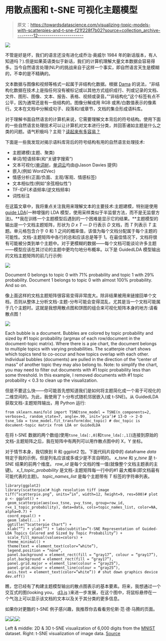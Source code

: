 # 用散点图和 t-SNE 可视化主题模型

> 原文：<https://towardsdatascience.com/visualizing-topic-models-with-scatterpies-and-t-sne-f21f228f7b02?source=collection_archive---------12----------------------->

![](img/ee8d49eb7836d62e58e1ed1508d8f304.png)

不管是好是坏，我们的语言还没有进化成乔治·奥威尔 1984 年的新话版本，有人知道吗？).但是如果英语类似于新话，我们的计算机理解大量文本数据会容易得多。当今自然语言处理(NLP)的挑战来自于这样一个事实，即自然语言天生是模糊的，不幸的是不精确的。

文本数据与图像和视频等格式一起属于非结构化数据。根据 [Dama](https://books.google.com/books?id=0-9lDwAAQBAJ&pg=PA241&lpg=PA241&dq=dama+international+unstructured+data+Any+document,+file,+graphic,+image,+text,+report,+form,+video,+or+sound+recording+that+has+not+been+tagged+or+otherwise+structured+into+rows+and+columns+or+records&source=bl&ots=tjVlGGZcl0&sig=ACfU3U1lQ4_8ZX6lLzG_YkHhI2KkIkI3vw&hl=en&sa=X&ved=2ahUKEwiSraarm_zkAhVQqZ4KHfP1CHYQ6AEwAHoECAkQAQ#v=onepage&q=dama%20international%20unstructured%20data%20Any%20document%2C%20file%2C%20graphic%2C%20image%2C%20text%2C%20report%2C%20form%2C%20video%2C%20or%20sound%20recording%20that%20has%20not%20been%20tagged%20or%20otherwise%20structured%20into%20rows%20and%20columns%20or%20records&f=false) 的说法，“非结构化数据在技术上是指任何没有被标记或以其他方式组织成行、列或记录的文档、文件、图形、图像、文本、报告、表格、视频或录音。”“非结构化”这个标签有点不公平，因为通常还是有一些结构的。图像分解成用 RGB 或黑/白数值表示的像素行。文本在文档中分解成句子、段落和/或章节，文档的集合形成语料库。

对于理解书面自然语言的计算机来说，它需要理解文本背后的符号结构。使用下面的一些自然语言处理技术可以让计算机对文本进行分类，并回答诸如主题是什么之类的问题。语气积极吗？主观？[读起来有多容易？](https://twitter.com/SienaDuplan/status/717420808759476224)

下面是一些我发现对揭示语料库背后的符号结构有用的自然语言处理技术:

*   主题建模(主题、聚类)
*   单词/短语频率(和“关键字搜索”)
*   文本可视化([单词树](https://www.jasondavies.com/wordtree/)，[单词云](https://www.jasondavies.com/wordcloud/)均由@Jason Davies 提供)
*   嵌入(例如 Word2Vec)
*   情感分析(正面/负面、主观/客观、情感标签)
*   文本相似性(例如“余弦相似性”)
*   TF-IDF(术语频率/逆文档频率)
*   词性标注

在这篇文章中，我将重点关注我用来理解文本的主要技术:主题建模，特别是使用[guide LDA](https://github.com/vi3k6i5/GuidedLDA)(一种增强的 LDA 模型，使用采样类似于半监督方法，而不是无监督方法)。**我在训练一个主题模型后遇到的一个困难是显示它的结果。**主题模型的输出是一个文档主题矩阵，形状为 *D x T* — *D* 行表示 *D* 文档，而 *T* 列表示 *T* 主题。单元格包含介于 0 和 1 之间的概率值，该值为每个文档分配属于每个主题的可能性。文档-主题矩阵中各行的总和应该总是等于 1。在最佳情况下，文档将很有可能被分类到单个主题中。对于更模糊的数据——每个文档可能谈论许多主题——模型应该在其讨论的主题中更均匀地分布概率。以下是 GuidedLDA 模型输出的文档主题矩阵的前几行示例:

![](img/8f68b8b4abac3c0f5439d0e7b4cce5d9.png)

Document 0 belongs to topic 0 with 71% probability and topic 1 with 29% probability. Document 1 belongs to topic 0 with almost 100% probability. And so on.

像上面这样的文档主题矩阵很容易变得非常庞大。除非结果被用来链接回单个文档，否则从整体上分析文档-主题-分布可能会变得混乱，尤其是当一个文档可能属于几个主题时。这就是我想用散点图和饼图的组合来可视化矩阵本身的地方:请看散点图！

![](img/b88bf8572dd086f0105a6c3d0cf4f809.png)

Each bubble is a document. Bubbles are colored by topic probability and sized by #1 topic probability (argmax of each row/document in the document-topic matrix). Where there is a pie chart, the document belongs to multiple topics with varying probabilities. The scatterpie chart shows which topics tend to co-occur and how topics overlap with each other. Individual bubbles (documents) are pulled in the direction of the “center of mass” of another topic they may also belong to. Note: to simplify the chart, you may need to filter out documents with #1 topic probability less than some threshold. In this example, I removed documents with #1 topic probability < 0.3 to clean up the visualization.

但是不要这么快——你可能首先想知道我们是如何将主题简化成一个易于可视化的二维空间的。为此，我使用了 t-分布式随机邻居嵌入(或 t-SNE)。从 GuidedLDA 获取文档-主题矩阵输出，用 Python 运行:

```
from sklearn.manifold import TSNEtsne_model = TSNE(n_components=2, verbose=1, random_state=7, angle=.99, init=’pca’)# 13-D -> 2-D
tsne_lda = tsne_model.fit_transform(doc_topic) # doc_topic is document-topic matrix from LDA or GuidedLDA 
```

在将 t-SNE 数据的两个数组(使用`tsne_lda[:,0]`和`tsne_lda[:,1]`)连接到原始的文档-主题矩阵之后，我在矩阵中有两列可以用作散点图中的 X，Y 坐标。

对于情节本身，我切换到 R 和 ggplot2 包。下面代码片段中的 dataframe *data* 特定于我的示例，但是列名应该或多或少是不言自明的。 *x_tsne* 和 *y_tsne* 是 t-SNE 结果的前两个维度。 *row_id* 是每个文档的惟一值(就像整个文档主题表的主键)。 *x_1_topic_probability* 是文档-主题矩阵每一行中的#1 最大概率(即文档最有可能代表的主题)。 *topic_names_list* 是每个主题带有 *T* 标签的字符串列表。

```
library(ggplot2)
library(scatterpie)# high resolution tiff image
tiff(“scatterpie.png”, units=”in”, width=12, height=9, res=500)# plot
p <- ggplot() + 
 geom_scatterpie(aes(x=x_tsne, y=y_tsne, group=row_id, r=x_1_topic_probability), data=data, cols=topic_names_list, color=NA, alpha=0.7) + 
 coord_equal() + 
 geom_label(...) + 
 ggtitle(“Scatterpie Chart”) + 
 xlab(“”) + ylab(“”) + labs(subtitle=”t-SNE Representation of Guided-LDA Topics Colored and Sized by Topic Probability”) +
 scale_fill_manual(values=colors) + 
 theme_minimal() + 
 theme(text = element_text(color=”white”),
 legend.position = “none”,
 panel.background = element_rect(fill = “gray17”, colour = “gray17”), 
 plot.background = element_rect(fill = “gray17”),
 panel.grid.major = element_line(colour = “gray25”),
 panel.grid.minor = element_line(colour = “gray25”),
 axis.text = element_text(color=”white”)) # shut down graphics device
dev.off()
```

瞧，您已经有了构建主题模型输出的散点图表示的基本要素。将来，我想通过一个交互式的图(looking you， [d3.js](https://d3js.org/) )来进一步发展，在这个图中，将鼠标悬停在一个气泡上可以显示该文档的文本以及关于其分类的更多信息。

如果你对更酷的 t-SNE 例子感兴趣，我推荐你去看看劳伦斯·范·德·马腾的页面。

![](img/3ebe0966fd2f920060b7dcccc53c3544.png)![](img/f92b0e65b3b36942e1355830372577f8.png)![](img/ad9cbdd14450292c2e1c93ae855cbda3.png)

Left & middle: 2D & 3D t-SNE visualization of 6,000 digits from the [MNIST](https://en.wikipedia.org/wiki/MNIST_database) dataset. Right: t-SNE visualization of image data. [Source](https://lvdmaaten.github.io/tsne/)